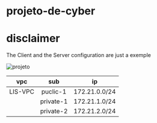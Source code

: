 # projeto-de-cyber


# disclaimer

The Client and the Server configuration are just a exemple



![projeto](https://user-images.githubusercontent.com/114146685/229098640-73d59b25-d4aa-490c-8496-a0c42026f42b.png)



| vpc       | sub       | ip            | 
| --------- |:---------:|:------------: |
| LIS-VPC   | puclic-1  | 172.21.0.0/24 |
|           | private-1 | 172.21.1.0/24 |
|           | private-2 | 172.21.2.0/24 |
